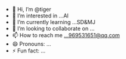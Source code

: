 - 👋 Hi, I’m @tiger
- 👀 I’m interested in ...AI
- 🌱 I’m currently learning ...SD&MJ
- 💞️ I’m looking to collaborate on ...
- 📫 How to reach me ...969531651@qq.com
- 😄 Pronouns: ...
- ⚡ Fun fact: ...

<!---
tigertangshen/tigertangshen is a ✨ special ✨ repository because its `README.md` (this file) appears on your GitHub profile.
You can click the Preview link to take a look at your changes.
--->
